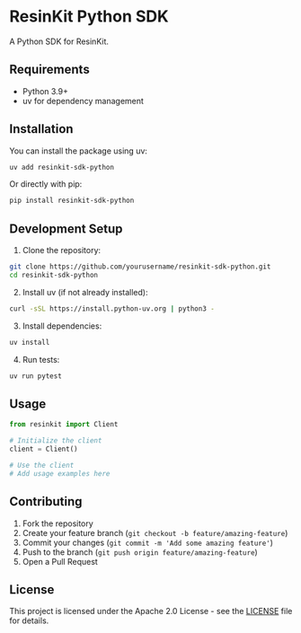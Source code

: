 # ResinKit Python SDK

A Python SDK for ResinKit.

## Requirements

- Python 3.9+
- uv for dependency management

## Installation

You can install the package using uv:

```bash
uv add resinkit-sdk-python
```

Or directly with pip:

```bash
pip install resinkit-sdk-python
```

## Development Setup

1. Clone the repository:
```bash
git clone https://github.com/yourusername/resinkit-sdk-python.git
cd resinkit-sdk-python
```

2. Install uv (if not already installed):
```bash
curl -sSL https://install.python-uv.org | python3 -
```

3. Install dependencies:
```bash
uv install
```

4. Run tests:
```bash
uv run pytest
```

## Usage

```python
from resinkit import Client

# Initialize the client
client = Client()

# Use the client
# Add usage examples here
```

## Contributing

1. Fork the repository
2. Create your feature branch (`git checkout -b feature/amazing-feature`)
3. Commit your changes (`git commit -m 'Add some amazing feature'`)
4. Push to the branch (`git push origin feature/amazing-feature`)
5. Open a Pull Request

## License

This project is licensed under the Apache 2.0 License - see the [LICENSE](LICENSE) file for details.
